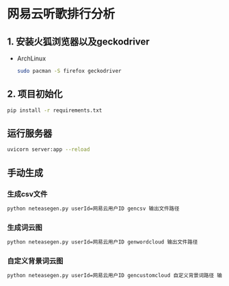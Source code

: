 # 网易云听歌排行分析

## 1. 安装火狐浏览器以及geckodriver

- ArchLinux
    ```bash
    sudo pacman -S firefox geckodriver
    ```

## 2. 项目初始化

```bash
pip install -r requirements.txt
```

## 运行服务器

```bash
uvicorn server:app --reload
```

## 手动生成

### 生成csv文件
```bash
python neteasegen.py userId=网易云用户ID gencsv 输出文件路径
```

### 生成词云图

```bash
python neteasegen.py userId=网易云用户ID genwordcloud 输出文件路径
```

### 自定义背景词云图

```bash
python neteasegen.py userId=网易云用户ID gencustomcloud 自定义背景词路径 输出文件路径
```